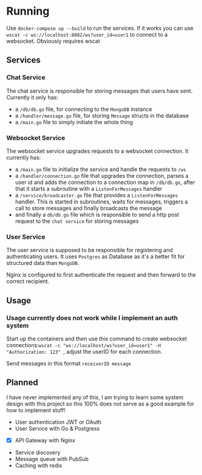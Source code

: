 # Running

Use `docker-compose up --build` to run the services.
If it works you can use `wscat -c ws://localhost:8082/ws?user_id=user1` to connect to a websocket.
Obviously requires wscat

## Services

### Chat Service
The chat service is responsible for storing messages that users have sent.
Currently it only has:
- a `/db/db.go` file, for connecting to the `MongoDB` instance
- a `/handler/message.go` file, for storing `Message` structs in the database
- a `/main.go` file to simply initiate the whole thing

### Websocket Service
The websocket service upgrades requests to a websocket connection. It currently
has:
- a `/main.go` file to initialize the service and handle the requests to `/ws`
- a `/handler/connection.go` file that upgrades the connection, parses a user id and adds the connection to a connection map in `/db/db.go`, after that it starts a subroutine with a `ListenForMessages` handler
- a `/service/broadcaster.go` file that provides a `ListenForMessages` handler. This is started in subroutines, waits for messages, triggers a call to store messages and finally broadcasts the message
- and finally a `db/db.go` file which is responsible to send a http post request to the `chat service` for storing messages

### User Service
The user service is supposed to be responsible for registering and authenticating users. It uses `Postgres` as Database as it's a better fit for structured data than `MongoDB`.

Nginx is configured to first authenticate the request and then forward to the correct recipient.

## Usage
### Usage currently does not work while I implement an auth system
Start up the containers and then use this command to create websocket connections:`wscat -c "ws://localhost/ws?user_id=user1" -H "Authorization: 123" `, adjust the userID for each connection.

Send messages in this format `receiverID message`

## Planned

I have never implemented any of this, I am trying to learn some system design with this project so this 100% does not serve as a good example for how to implement stuff!

- User authentication JWT or OAuth 
- User Service with Go & Postgress
- [x] API Gateway with Nginx
- Service discovery
- Message queue with PubSub
- Caching with redis

